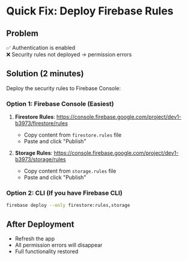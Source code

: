 # Quick Fix: Deploy Firebase Rules

## Problem
✅ Authentication is enabled  
❌ Security rules not deployed → permission errors

## Solution (2 minutes)
Deploy the security rules to Firebase Console:

### Option 1: Firebase Console (Easiest)
1. **Firestore Rules**: https://console.firebase.google.com/project/dev1-b3973/firestore/rules
   - Copy content from `firestore.rules` file
   - Paste and click "Publish"

2. **Storage Rules**: https://console.firebase.google.com/project/dev1-b3973/storage/rules  
   - Copy content from `storage.rules` file
   - Paste and click "Publish"

### Option 2: CLI (If you have Firebase CLI)
```bash
firebase deploy --only firestore:rules,storage
```

## After Deployment
- Refresh the app
- All permission errors will disappear
- Full functionality restored